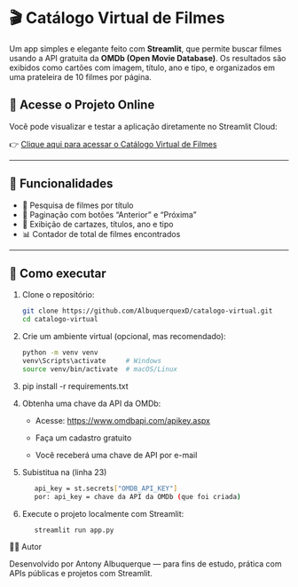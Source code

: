 # 🎬 Catálogo Virtual de Filmes

Um app simples e elegante feito com **Streamlit**, que permite buscar filmes usando a API gratuita da **OMDb (Open Movie Database)**. Os resultados são exibidos como cartões com imagem, título, ano e tipo, e organizados em uma prateleira de 10 filmes por página.

## 🔗 Acesse o Projeto Online

Você pode visualizar e testar a aplicação diretamente no Streamlit Cloud:

👉 [Clique aqui para acessar o Catálogo Virtual de Filmes](https://catalogo-virtual-page.streamlit.app/)

---

## 🚀 Funcionalidades

- 🔎 Pesquisa de filmes por título
- 📄 Paginação com botões “Anterior” e “Próxima”
- 🎥 Exibição de cartazes, títulos, ano e tipo
- 📊 Contador de total de filmes encontrados

---

## 🔧 Como executar

1. Clone o repositório:
   ```bash
   git clone https://github.com/AlbuquerquexD/catalogo-virtual.git
   cd catalogo-virtual

2. Crie um ambiente virtual (opcional, mas recomendado):

   ```bash
   python -m venv venv
   venv\Scripts\activate     # Windows
   source venv/bin/activate  # macOS/Linux

3. pip install -r requirements.txt

4. Obtenha uma chave da API da OMDb:

   * Acesse: https://www.omdbapi.com/apikey.aspx

   * Faça um cadastro gratuito

   * Você receberá uma chave de API por e-mail

5. Subistitua na (linha 23)
   ```bash
      api_key = st.secrets["OMDB_API_KEY"] 
      por: api_key = chave da API da OMDb (que foi criada)

6. Execute o projeto localmente com Streamlit: 
   ```bash
      streamlit run app.py

👨‍💻 Autor

Desenvolvido por Antony Albuquerque — para fins de estudo, prática com APIs públicas e projetos com Streamlit.
